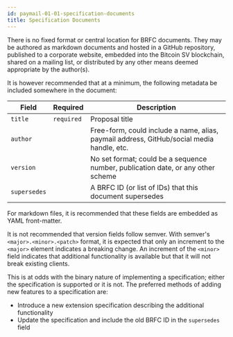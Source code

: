 ```yaml
---
id: paymail-01-01-specification-documents
title: Specification Documents
---
```


There is no fixed format or central location for BRFC documents. They may be authored as markdown documents and hosted in a GitHub repository, published to a corporate website, embedded into the Bitcoin SV blockchain, shared on a mailing list, or distributed by any other means deemed appropriate by the author(s).

It is however recommended that at a minimum, the following metadata be included somewhere in the document:

| Field        | Required   | Description      |
|--------------|------------|------------------|
| `title`      | `required` | Proposal title   |
| `author`     |            | Free-form, could include a name, alias, paymail address, GitHub/social media handle, etc. |
| `version`    |            | No set format; could be a sequence number, publication date, or any other scheme  |
| `supersedes` |            | A BRFC ID (or list of IDs) that this document supersedes                                 |

For markdown files, it is recommended that these fields are embedded as YAML front-matter.

It is not recommended that version fields follow semver. With semver's `<major>.<minor>.<patch>` format, it is expected that only an increment to the `<major>` element indicates a breaking change. An increment of the `<minor>` field indicates that additional functionality is available but that it will not break existing clients.

This is at odds with the binary nature of implementing a specification; either the specification is supported or it is not. The preferred methods of adding new features to a specification are:

* Introduce a new extension specification describing the additional functionality
* Update the specification and include the old BRFC ID in the `supersedes` field
